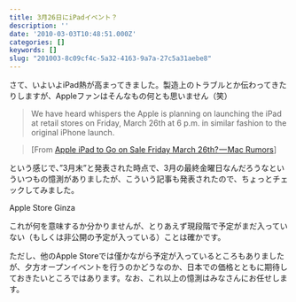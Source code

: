 ```yaml
---
title: 3月26日にiPadイベント？
description: ''
date: '2010-03-03T10:48:51.000Z'
categories: []
keywords: []
slug: "201003-8c09cf4c-5a32-4163-9a7a-27c5a31aebe8"
---
```

さて、いよいよiPad熱が高まってきました。製造上のトラブルとか伝わってきたりしますが、Appleファンはそんなもの何とも思いません（笑）

> We have heard whispers the Apple is planning on launching the iPad at retail stores on Friday, March 26th at 6 p.m. in similar fashion to the original iPhone launch.

> \[From [Apple iPad to Go on Sale Friday March 26th? — Mac Rumors](http://www.macrumors.com/2010/03/02/apple-ipad-to-go-on-sale-friday-march-26th/)\]

という感じで、”3月末”と発表された時点で、3月の最終金曜日なんだろうなといういつもの憶測がありましたが、こういう記事も発表されたので、ちょっとチェックしてみました。

Apple Store Ginza

これが何を意味するか分かりませんが、とりあえず現段階で予定がまだ入っていない（もしくは非公開の予定が入っている）ことは確かです。

ただし、他のApple Storeでは僅かながら予定が入っているところもありましたが、夕方オープンイベントを行うのかどうなのか、日本での価格とともに期待しておきたいところではあります。なお、これ以上の憶測はみなさんにお任せします。